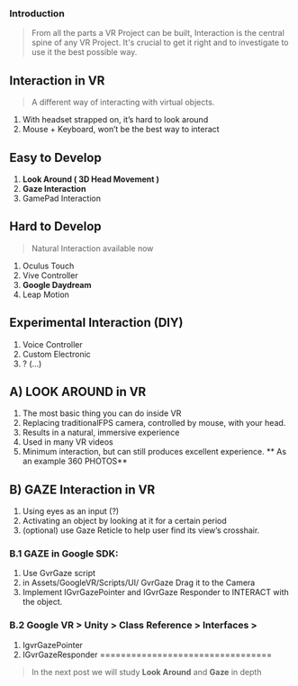 ### Introduction

> From all the parts a VR Project can be built, Interaction is the central spine of any VR Project.
> It's crucial to get it right and to investigate to use it the best possible way.

## Interaction in VR
> A different way of interacting with virtual objects.

1.  With headset strapped on, it’s hard to look around
2.  Mouse + Keyboard, won’t be the best way to interact

## Easy to Develop

1. **Look Around ( 3D Head Movement )**
2. **Gaze Interaction**
3. GamePad Interaction

## Hard to Develop
> Natural Interaction available now

1. Oculus Touch
2. Vive Controller
3. **Google Daydream**
4. Leap Motion

## Experimental Interaction (DIY)
1. Voice Controller
2. Custom Electronic
3. ? (…)

## A) LOOK AROUND in VR
1. The most basic thing you can do inside VR 
2. Replacing traditionalFPS camera, controlled by mouse, with your head.
3. Results in a natural, immersive experience
4. Used in many VR videos
5. Minimum interaction, but can still produces excellent experience.
** As an example 360 PHOTOS**

## B) GAZE Interaction in VR
1. Using eyes as an input (?)
2. Activating an object by looking at it for a certain period
3. (optional) use Gaze Reticle to help user find its view’s crosshair.

### B.1 GAZE in Google SDK: 
1. Use GvrGaze script
2. in Assets/GoogleVR/Scripts/UI/ GvrGaze Drag it to the Camera
3. Implement IGvrGazePointer and IGvrGaze Responder to INTERACT with the object.

### B.2 Google VR > Unity > Class Reference > Interfaces > 
1. IgvrGazePointer
2. IGvrGazeResponder
=================================
> In the next post we will study **Look Around** and **Gaze** in depth

